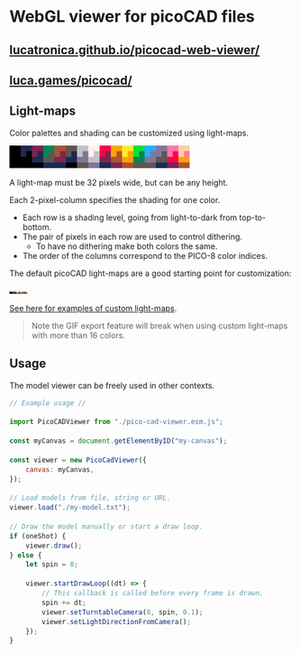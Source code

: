 # WebGL viewer for picoCAD files

## [lucatronica.github.io/picocad-web-viewer/](https://lucatronica.github.io/picocad-web-viewer/)
## [luca.games/picocad/](https://luca.games/picocad/)

## Light-maps

Color palettes and shading can be customized using light-maps.

![Enlarged default picoCAD light-map](default_lightmap_large.png)

A light-map must be 32 pixels wide, but can be any height.

Each 2-pixel-column specifies the shading for one color.

* Each row is a shading level, going from light-to-dark from top-to-bottom.
* The pair of pixels in each row are used to control dithering.
	* To have no dithering make both colors the same.
* The order of the columns correspond to the PICO-8 color indices.

The default picoCAD light-maps are a good starting point for customization:

![Default picoCAD light-map](default_lightmap.png)

[See here for examples of custom light-maps](https://luca.games/picocad/light-maps/).

> Note the GIF export feature will break when using custom light-maps with more than 16 colors.

## Usage

The model viewer can be freely used in other contexts.

```js
// Example usage //

import PicoCADViewer from "./pico-cad-viewer.esm.js";

const myCanvas = document.getElementByID("my-canvas");

const viewer = new PicoCadViewer({
	canvas: myCanvas,
});

// Load models from file, string or URL.
viewer.load("./my-model.txt");

// Draw the model manually or start a draw loop.
if (oneShot) {
	viewer.draw();
} else {
	let spin = 0;

	viewer.startDrawLoop((dt) => {
		// This callback is called before every frame is drawn.
		spin += dt;
		viewer.setTurntableCamera(8, spin, 0.1);
		viewer.setLightDirectionFromCamera();
	});
}
```
